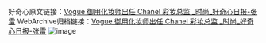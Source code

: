 好奇心原文链接：[Vogue 御用化妆师出任 Chanel 彩妆总监 _时尚_好奇心日报-张雷](https://www.qdaily.com/articles/4439.html)
WebArchive归档链接：[Vogue 御用化妆师出任 Chanel 彩妆总监 _时尚_好奇心日报-张雷](http://web.archive.org/web/20190623160757/https://www.qdaily.com/articles/4439.html)
![image](http://ww3.sinaimg.cn/large/007d5XDply1g3w20hzpdoj30u02wb1kx)